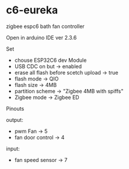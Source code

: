 # c6-eureka

zigbee espc6  bath fan controller

Open in arduino IDE ver 2.3.6

Set 
  - chouse ESP32C6 dev Module
  - USB CDC on but -> enabled
  - erase all flash before scetch upload -> true
  - flash mode -> QIO
  - flash size -> 4MB
  - partition scheme -> "Zigbee 4MB with spiffs"
  - Zigbee mode -> Zigbee ED
 
  


Pinouts

output:

- pwm Fan  ->  5
- fan door control -> 4

input:

- fan speed sensor -> 7
